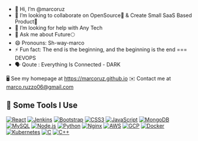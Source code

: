 - 👋 Hi, I’m @marcoruz
- 👯 I’m looking to collaborate on OpenSource📖 & Create Small SaaS Based Product🚀
- 🤔 I’m looking for help with Any Tech
- 💬 Ask me about Future🌕
- 😄 Pronouns: Sh-way-marco
- ⚡ Fun fact: The end is the beginning, and the beginning is the end === DEVOPS
- 🗣 Qoute : Everything Is Connected - DARK

🖥️ See my homepage at https://marcoruz.github.io
 ✉️ Contact me at marco.ruzzo06@gmail.com


 🚀 Some Tools I Use
- 

[![React](https://img.shields.io/badge/-React-%23282C34?logo=react&logoColor=%2361DAFB)](https://reactjs.org/)
[![Jenkins](https://img.shields.io/badge/-Jenkins-%232C5263?logo=jenkins&logoColor=%23D24939)](https://www.jenkins.io/)
[![Bootstrap](https://img.shields.io/badge/-Bootstrap-%23563D7C?logo=bootstrap&logoColor=%23FFFFFF)](https://getbootstrap.com/)
[![CSS3](https://img.shields.io/badge/-CSS3-%231572B6?logo=css3&logoColor=%23FFFFFF)](https://developer.mozilla.org/en-US/docs/Web/CSS)
[![JavaScript](https://img.shields.io/badge/-JavaScript-%23F7DF1E?logo=javascript&logoColor=%23232F3E)](https://developer.mozilla.org/en-US/docs/Web/JavaScript)
[![MongoDB](https://img.shields.io/badge/-MongoDB-%234DB33D?logo=mongodb&logoColor=%23FFFFFF)](https://www.mongodb.com/)
[![MySQL](https://img.shields.io/badge/-MySQL-%234479A1?logo=mysql&logoColor=%23FFFFFF)](https://www.mysql.com/)
[![Node.js](https://img.shields.io/badge/-Node.js-%2343853D?logo=node.js&logoColor=%23FFFFFF)](https://nodejs.org/)
[![Python](https://img.shields.io/badge/-Python-%233776AB?logo=python&logoColor=%23FFFFFF)](https://www.python.org/)
[![Nginx](https://img.shields.io/badge/-Nginx-%23009688?logo=nginx&logoColor=%23FFFFFF)](https://www.nginx.com/)
[![AWS](https://img.shields.io/badge/-AWS-%23232F3E?logo=amazon-aws&logoColor=%23FF9900)](https://aws.amazon.com/)
[![GCP](https://img.shields.io/badge/-GCP-%234285F4?logo=google-cloud&logoColor=%23FFFFFF)](https://cloud.google.com/)
[![Docker](https://img.shields.io/badge/-Docker-%232496ED?logo=docker&logoColor=%23FFFFFF)](https://www.docker.com/)
[![Kubernetes](https://img.shields.io/badge/-Kubernetes-%23326CE5?logo=kubernetes&logoColor=%23FFFFFF)](https://kubernetes.io/)
[![C](https://img.shields.io/badge/-C-%2300599C?logo=c&logoColor=%23FFFFFF)](https://en.wikipedia.org/wiki/C_(programming_language))
[![C++](https://img.shields.io/badge/-C++-%2300599C?logo=c%2B%2B&logoColor=%23FFFFFF)](https://en.wikipedia.org/wiki/C%2B%2B)

